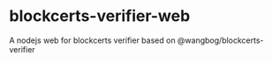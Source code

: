 # blockcerts-verifier-web
A nodejs web for blockcerts verifier based on @wangbog/blockcerts-verifier
